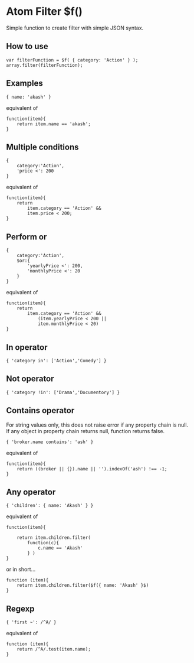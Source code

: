 Atom Filter $f()
================

Simple function to create filter with simple JSON syntax.

How to use
----------

    var filterFunction = $f( { category: 'Action' } );
    array.filter(filterFunction);


Examples
-------------

    { name: 'akash' } 

equivalent of

    function(item){
        return item.name == 'akash';
    }


Multiple conditions
-------------------
   
    { 
        category:'Action', 
        'price <': 200
    }

equivalent of

    function(item){
        return 
            item.category == 'Action' &&
            item.price < 200;
    }

Perform or
----------

    { 
        category:'Action', 
        $or:{
            'yearlyPrice <': 200,
            'monthlyPrice <': 20
        }
    }

equivalent of

    function(item){
        return 
            item.category == 'Action' &&
                (item.yearlyPrice < 200 ||
                item.monthlyPrice < 20)
    }

In operator
-----------

    { 'category in': ['Action','Comedy'] }

Not operator
------------

    { 'category !in': ['Drama','Documentory'] }


Contains operator
-----------------
For string values only, this does not raise error if any property chain is null. If any object in property chain returns null, function returns false.

    { 'broker.name contains': 'ash' }

equivalent of

    function(item){
        return ((broker || {}).name || '').indexOf('ash') !== -1;
    }

Any operator
------------

    { 'children': { name: 'Akash' } }

equivalent of

    function(item){

        return item.children.filter( 
            function(c){
                c.name == 'Akash'
            } )
    }

or in short...

    function (item){
        return item.children.filter($f({ name: 'Akash' }$)
    }

Regexp
-------

    { 'first ~': /^A/ }

equivalent of

    function (item){
        return /^A/.test(item.name);
    }
